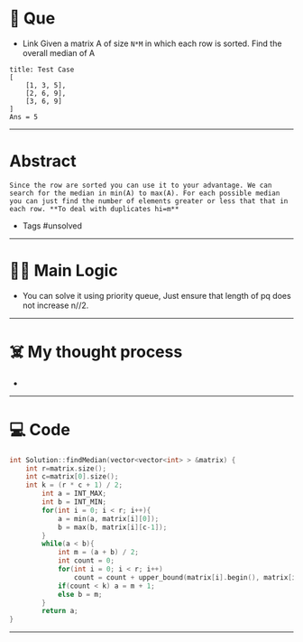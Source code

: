 # 🧩 Que
- Link
Given a matrix A of size `N*M` in which each row is sorted. Find the overall median of A
```ad-question
title: Test Case
[
	[1, 3, 5],
	[2, 6, 9],
	[3, 6, 9]
]
Ans = 5
```

---
# Abstract
```ad-abstract
Since the row are sorted you can use it to your advantage. We can search for the median in min(A) to max(A). For each possible median you can just find the number of elements greater or less that that in each row. **To deal with duplicates hi=m**
```

- Tags #unsolved 
--- 
# 🕵️‍♂️ Main Logic
- You can solve it using priority queue, Just ensure that length of pq does not increase n//2.

---
# ☠️ My thought process
- 
---

# 💻 Code
```cpp
int Solution::findMedian(vector<vector<int> > &matrix) {
    int r=matrix.size();
    int c=matrix[0].size();
    int k = (r * c + 1) / 2;
        int a = INT_MAX;
        int b = INT_MIN;
        for(int i = 0; i < r; i++){
            a = min(a, matrix[i][0]);
            b = max(b, matrix[i][c-1]);
        }
        while(a < b){
            int m = (a + b) / 2;
            int count = 0;
            for(int i = 0; i < r; i++)
                count = count + upper_bound(matrix[i].begin(), matrix[i].end(), m) - matrix[i].begin();
            if(count < k) a = m + 1;
            else b = m;
        }
        return a;
}
```
---
